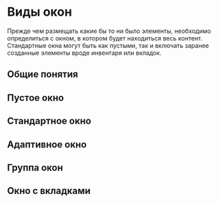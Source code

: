 # Виды окон

Прежде чем размещать какие бы то ни было элементы, необходимо определиться с окном, в котором будет находиться весь контент. Стандартные окна могут быть как пустыми, так и включать заранее созданные элементы вроде инвентаря или вкладок.

## Общие понятия

## Пустое окно

## Стандартное окно

## Адаптивное окно

## Группа окон

## Окно с вкладками
